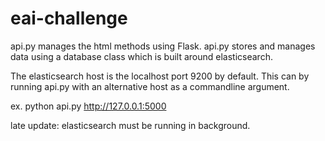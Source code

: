 # eai-challenge

api.py manages the html methods using Flask.
api.py stores and manages data using a database class which is built around elasticsearch.

The elasticsearch host is the localhost port 9200 by default. 
This can by running api.py with an alternative host as a commandline argument.

ex.  python api.py http://127.0.0.1:5000

late update:
elasticsearch must be running in background.
